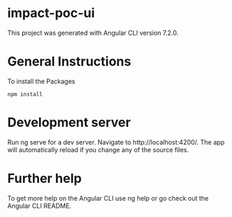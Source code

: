 ﻿# impact-poc-ui
This project was generated with Angular CLI version 7.2.0.

# General Instructions
  To install the Packages

    npm install

# Development server

   Run ng serve for a dev server. Navigate to http://localhost:4200/. The app will automatically reload if you change any of the source files.

# Further help

   To get more help on the Angular CLI use ng help or go check out the Angular CLI README.

